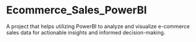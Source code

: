 # Ecommerce_Sales_PowerBI
A project that helps utilizing PowerBI to analyze and visualize e-commerce sales data for actionable insights and informed decision-making.
